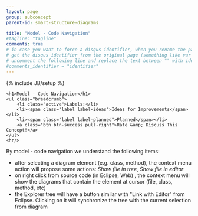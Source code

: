 ```yaml
---
layout: page
group: subconcept
parent-id: smart-structure-diagrams

title: "Model - Code Navigation"
#tagline: "tagline"
comments: true
# in case you want to force a disqus identifier, when you rename the page
# get the disqus identifier from the original page (something like var disqus_identifier = 'ident';),
# uncomment the following line and replace the text between "" with ident
#comments_identifier = "identifier"
---
```

{% include JB/setup %}

<div>

	<h1>Model - Code Navigation</h1>
    <ul class="breadcrumb">
	    <li class="active">Labels:</li>
	    <li><span class="label label-ideas">Ideas for Improvements</span></li>
	    <li><span class="label label-planned">Planned</span></li>
	    <a class="btn btn-success pull-right">Rate &amp; Discuss This Concept!</a>
    </ul>
    <hr/>
</div>

By model  - code navigation we understand the following items:

* after selecting a diagram element (e.g. class, method), the context menu action will propose some actions: *Show file in tree*, *Show file in editor*
* on right click from source code (in Eclipse, Web) , the context menu will show the diagrams that contain the element at cursor (file, class, method, etc)
* the Explorer tree will have a button similar with "Link with Editor" from Eclipse. Clicking on it will synchronize the tree with the current selection from diagram
 

